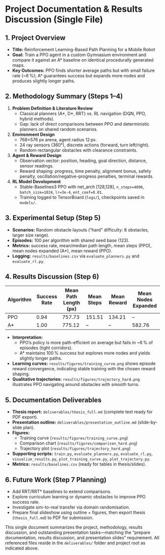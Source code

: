 # Project Documentation & Results Discussion (Single File)

## 1. Project Overview
- **Title:** Reinforcement Learning-Based Path Planning for a Mobile Robot  
- **Goal:** Train a PPO agent in a custom Gymnasium environment and compare it against an A* baseline on identical procedurally generated maps.  
- **Key Outcomes:** PPO finds shorter average paths but with small failure rate (~6 %); A* guarantees success but expands more nodes and produces slightly longer paths.

## 2. Methodology Summary (Steps 1–4)
1. **Problem Definition & Literature Review**  
   - Classical planners (A*, D*, RRT) vs. RL navigation (DQN, PPO, hybrid methods).  
   - Gap: lack of direct comparisons between PPO and deterministic planners on shared random scenarios.
2. **Environment Design**  
   - 768×576 px arena, agent radius 12 px.  
   - 24 ray sensors (360°), discrete actions (forward, turn left/right).  
   - Random rectangular obstacles with clearance constraints.
3. **Agent & Reward Design**  
   - Observation vector: position, heading, goal direction, distance, sensor readings.  
   - Reward shaping: progress, time penalty, alignment bonus, safety penalty, oscillation/negative-progress penalties, terminal rewards.
4. **RL Model Development**  
   - Stable-Baselines3 PPO with net_arch [128,128], `n_steps=4096`, `batch_size=1024`, `lr=3e-4`, `ent_coef=0.01`.  
   - Training logged to TensorBoard (`logs/`), checkpoints saved in `models/`.

## 3. Experimental Setup (Step 5)
- **Scenarios:** Random obstacle layouts (“hard” difficulty: 8 obstacles, larger size range).  
- **Episodes:** 100 per algorithm with shared seed base (123).  
- **Metrics:** success rate, mean/median path length, mean steps (PPO), mean nodes expanded (A*), mean reward (PPO).  
- **Logging:** `results/baselines.csv` via `evaluate_planners.py` and `evaluate_rl.py`.

## 4. Results Discussion (Step 6)
| Algorithm | Success Rate | Mean Path Length (px) | Mean Steps | Mean Reward | Mean Nodes Expanded |
|-----------|--------------|-----------------------|------------|-------------|---------------------|
| PPO       | 0.94         | 757.73                | 151.51     | 134.21      | –                   |
| A*        | 1.00         | 775.12                | –          | –           | 582.76              |

- **Interpretation:**  
  - PPO’s policy is more path-efficient on average but fails in ~6 % of episodes (tight corridors).  
  - A* maintains 100 % success but explores more nodes and yields slightly longer paths.  
- **Learning curves:** `results/figures/training_curve.png` shows episode reward convergence, indicating stable training with the chosen reward shaping.  
- **Qualitative trajectories:** `results/figures/trajectory_hard.png` illustrates PPO navigating around obstacles with smooth turns.

## 5. Documentation Deliverables
- **Thesis report:** `deliverables/thesis_full.md` (complete text ready for PDF export).  
- **Presentation outline:** `deliverables/presentation_outline.md` (slide-by-slide plan).  
- **Figures:**  
  - Training curve (`results/figures/training_curve.png`)  
  - Comparison chart (`results/figures/comparison_hard.png`)  
  - Trajectory plot (`results/figures/trajectory_hard.png`)  
- **Supporting scripts:** `train.py`, `evaluate_planners.py`, `evaluate_rl.py`, `visualize_results.py`, `plot_training_curve.py`, `plot_trajectory.py`.  
- **Metrics:** `results/baselines.csv` (ready for tables in thesis/slides).

## 6. Future Work (Step 7 Planning)
- Add RRT/RRT* baselines to extend comparisons.  
- Explore curriculum learning or dynamic obstacles to improve PPO success rate.  
- Investigate sim-to-real transfer via domain randomisation.  
- Prepare final slideshow using outline + figures, then export thesis (`thesis_full.md`) to PDF for submission.

This single document summarizes the project, methodology, results discussion, and outstanding presentation tasks—matching the “prepare documentation, results discussion, and presentation slides” requirement. All referenced files reside in the `deliverables/` folder and project root as indicated above.
